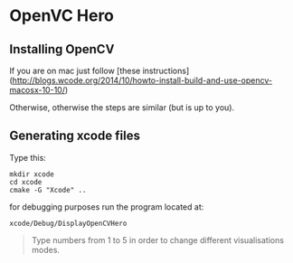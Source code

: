 # OpenVC Hero

## Installing OpenCV

If you are on mac just follow [these instructions] (http://blogs.wcode.org/2014/10/howto-install-build-and-use-opencv-macosx-10-10/)

Otherwise, otherwise the steps are similar (but is up to you).


## Generating xcode files

Type this:

```
mkdir xcode
cd xcode
cmake -G "Xcode" ..
```

for debugging purposes run the program located at:

```
xcode/Debug/DisplayOpenCVHero
```

> Type numbers from 1 to 5 in order to change different visualisations modes.
